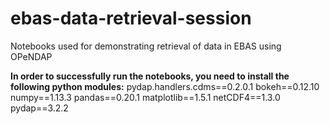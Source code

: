 # ebas-data-retrieval-session
Notebooks used for demonstrating retrieval of data in EBAS using OPeNDAP

**In order to successfully run the notebooks, you need to install the following python modules:**
pydap.handlers.cdms==0.2.0.1
bokeh==0.12.10
numpy==1.13.3
pandas==0.20.1
matplotlib==1.5.1
netCDF4==1.3.0
pydap==3.2.2
